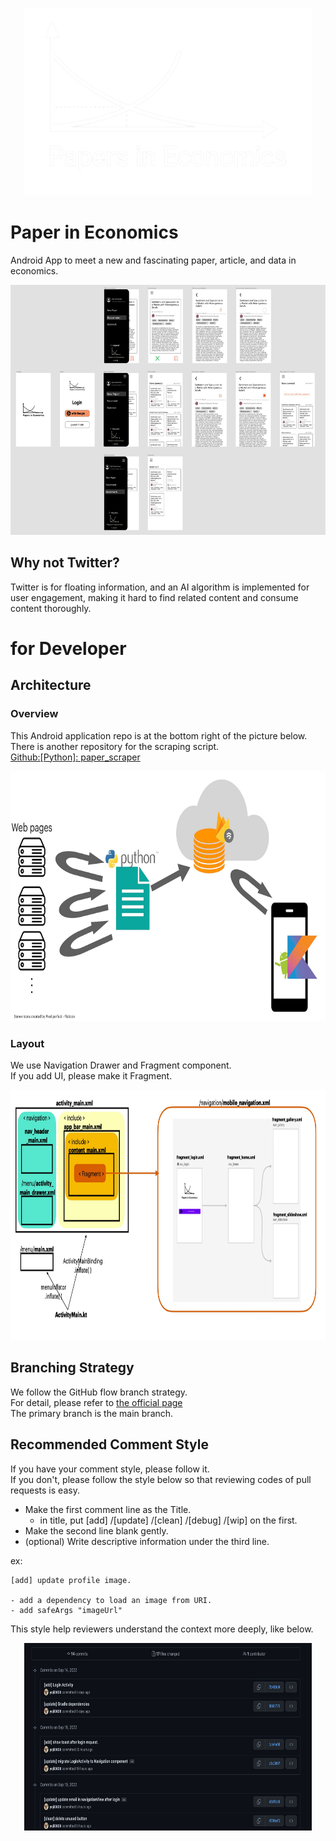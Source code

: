 
<p align="center">
  <img width="460" height="300" src="/images_for_doc/icon_white_wide.png">
</p>


# Paper in Economics
Android App to meet a new and fascinating paper, article, and data in economics.

<p align="left">
  <img width="600" height="400" src="/images_for_doc/layout_image.jpg">
</p>


## Why not Twitter?

Twitter is for floating information, and an AI algorithm is implemented for user engagement, making it hard to find related content and consume content thoroughly.




# for Developer

## Architecture

### Overview

This Android application repo is at the bottom right of the picture below.  
There is another repository for the scraping script.  
[Github:[Python]: paper_scraper](https://github.com/yoji0806/paper_scraper)


<p align="left">
  <img width="600" height="400" src="/images_for_doc/architecture_overview.jpg">
</p>


### Layout

We use Navigation Drawer and Fragment component.  
If you add UI, please make it Fragment.


<p align="left">
  <img width="600" height="400" src="/images_for_doc/architecture_layout_file_diagram.jpg">
</p>

## Branching Strategy
We follow the GitHub flow branch strategy.  
For detail, please refer to [the official page](https://docs.github.com/en/get-started/quickstart/github-flow)  
The primary branch is the main branch.

## Recommended Comment Style

If you have your comment style, please follow it.  
If you don't, please follow the style below so that reviewing codes of pull requests is easy.
- Make the first comment line as the Title.
  - in title, put [add] /[update] /[clean] /[debug] /[wip] on the first.
- Make the second line blank gently.
- (optional) Write descriptive information under the third line.

ex:
```
[add] update profile image.

- add a dependency to load an image from URI.
- add safeArgs "imageUrl"
```

This style help reviewers understand the context more deeply, like below.

<p align="center">
  <img width="460" height="300" src="/images_for_doc/comment_style_from_reviewers_view.jpg">
</p>